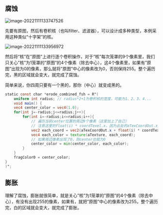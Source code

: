 ## 腐蚀

![image-20221111133747526](https://hanbabang-1311741789.cos.ap-chengdu.myqcloud.com/Pics/image-20221111133747526.png)

先要有原图，然后有卷积核（也叫filter、滤波器），可以设计成多种类型，本例采用这种类似“十字架”的核。

![image-20221111133956972](https://hanbabang-1311741789.cos.ap-chengdu.myqcloud.com/Pics/image-20221111133956972.png)

然后将“核”在”原图”上进行逐个卷积操作，对于”核”每次笼罩的9个像素里，我们只关心”核”为1笼罩的”原图”的4个像素（除去中心），这4个像素里，如果有”原图”出现为0的像素，那么就将”原图”中心的像素改为0，否则保持255。整个遍历完，黑的区域就会变大，就完成了腐蚀。

简单来说，你四周只要有一个黑的，那你（中心）就变成黑的。

```glsl
static const char *erode_combined_fsh = R"(
    uniform int radius; // radius*2+1为卷积核的宽度，可能为1、2、3、4...
	void main() {
    vec4 center_color = vec4(1.0);
    for(int j=-radius;j<=radius;j++){
        for(int i=-radius;i<=radius;i++){
            // 遍历当前center位置的周边9个像素（这里加上了自己）
            // 注意这里的float(i) * coordTexel.x，因为此处的aTexCoordOut.xy是0-1的范围，所以需要i/1920、j/1080等操作
            vec2 each_coord = vec2(aTexCoordOut.x + float(i) * coordTexel.x, aTexCoordOut.y + float(j) * coordTexel.y);
            vec4 each_color = texture(aTexture, each_coord);
            // 如果周边像素出现了0，则center也赋为0
            center_color = min(center_color, each_color);
        }
    }
    fragColor0 = center_color;
}
)";
```

## 膨胀

理解了腐蚀，膨胀就很简单，就是关心”核”为1笼罩的”原图”的4个像素（除去中心），有没有出现255的像素，如果有，就把”原图”中心的像素改为255。整个遍历完，白的区域就会变大，就完成了膨胀。